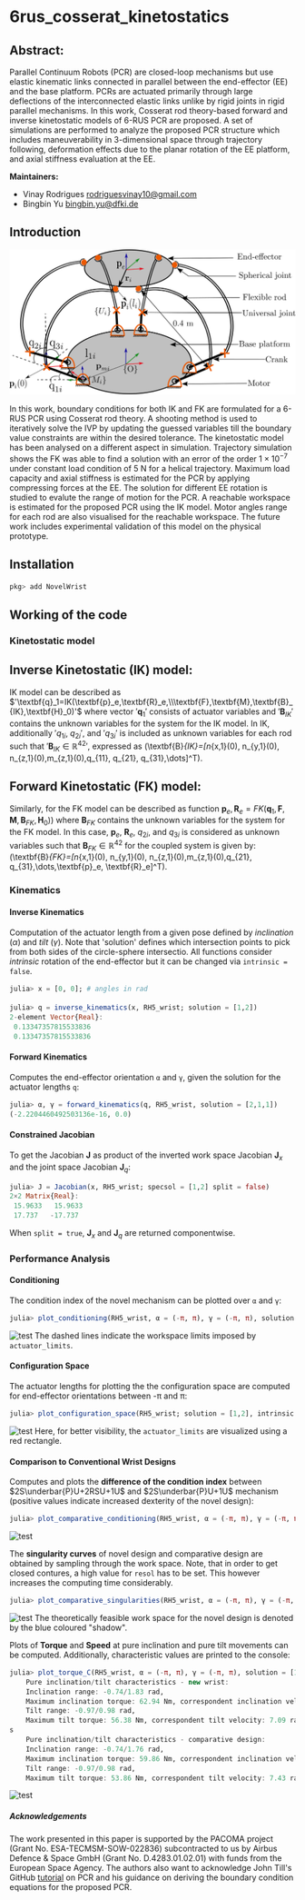 # 6rus_cosserat_kinetostatics
## Abstract:
Parallel Continuum Robots (PCR) are closed-loop mechanisms but use
elastic kinematic links connected in parallel between the end-effector (EE) and
the base platform. PCRs are actuated primarily through large deflections of the
interconnected elastic links unlike by rigid joints in rigid parallel mechanisms.
In this work, Cosserat rod theory-based forward and inverse kinetostatic models
of 6-RUS PCR are proposed. A set of simulations are performed to analyze the
proposed PCR structure which includes maneuverability in 3-dimensional space
through trajectory following, deformation effects due to the planar rotation of the
EE platform, and axial stiffness evaluation at the EE.

**Maintainers:**
- Vinay Rodrigues [rodriguesvinay10@gmail.com](mailto:rodriguesvinay10@gmail.com)
- Bingbin Yu [bingbin.yu@dfki.de](mailto:bingbin.yu@dfki.de)

## Introduction
![test](./Images/PCR_schematic.png?raw=false "Conceptual design of $'6-\overbar{R}US'$ Parallel Continuum Robot")

In this work, boundary conditions for both IK and FK are formulated for a 6-RUS PCR using Cosserat rod theory. A shooting method is used to iteratively solve the IVP by updating the guessed variables till the boundary value constraints are within the desired tolerance. The kinetostatic model has been analysed on a different aspect in simulation. Trajectory simulation shows the FK was able to find a solution with an error of the order $1\times10^{-7}$ under constant load condition of 5 N for a helical trajectory. Maximum load capacity and axial stiffness is estimated for the PCR by applying compressing forces at the EE. The solution for different EE rotation is studied to evalute the range of motion for the PCR. A reachable workspace is estimated for the proposed PCR using the IK model. Motor angles range for each rod are also visualised for the reachable workspace. The future work includes experimental validation of this model on the physical prototype. 

## Installation
```jl
pkg> add NovelWrist
```

## Working of the code
### Kinetostatic model 
## Inverse Kinetostatic (IK) model:
IK model can be described as $'\textbf{q}_1=IK(\textbf{p}_e,\textbf{R}_e,\\\textbf{F},\textbf{M},\textbf{B}_{IK},\textbf{H}_0)'$ where vector $'\textbf{q}_1'$ consists of actuator variables and $'\textbf{B}_{IK}'$ contains the unknown variables for the system for the IK model.
In IK, additionally $'q_{1i}$, $q_{2i}'$, and $'q_{3i}'$ is included as unknown variables for each rod such that $'\textbf{B}_{IK} \in \mathbb{R}^{42}'$, expressed as 
\(\textbf{B}_{IK}=[n_{x,1}(0), n_{y,1}(0), n_{z,1}(0),m_{z,1}(0),q_{11}, q_{21}, q_{31},\dots]^T\).

## Forward Kinetostatic (FK) model:
Similarly, for the FK model can be described as function $\textbf{p}_e, \textbf{R}_e =FK(\textbf{q}_1,\textbf{F},\textbf{M},\textbf{B}_{FK},\textbf{H}_0)$) where $\textbf{B}_{FK}$ contains the unknown variables for the system for the FK model. In this case, $\textbf{p}_e$, $\textbf{R}_e$, $q_{2i}$, and $q_{3i}$ is considered as unknown variables such that $\textbf{B}_{FK} \in \mathbb{R}^{42}$ for the coupled system is given by:
\(\textbf{B}_{FK}=[n_{x,1}(0), n_{y,1}(0), n_{z,1}(0),m_{z,1}(0),q_{21}, q_{31},\dots,\textbf{p}_e, \textbf{R}_e]^T\).

### Kinematics
#### Inverse Kinematics 
Computation of the actuator length from a given pose defined by *inclination* ($`\alpha`$) and *tilt* ($`\gamma`$). Note that 'solution' defines which intersection points to pick from both sides of the circle-sphere intersectio. All functions consider *intrinsic* rotation of the end-effector but it can be changed via `intrinsic = false`.

```jl
julia> x = [0, 0]; # angles in rad  

julia> q = inverse_kinematics(x, RH5_wrist; solution = [1,2])
2-element Vector{Real}:
 0.13347357815533836
 0.13347357815533836
```

#### Forward Kinematics
Computes the end-effector orientation `α` and `γ`, given the solution for the actuator lengths `q`:

```jl
julia> α, γ = forward_kinematics(q, RH5_wrist, solution = [2,1,1]) 
(-2.2204460492503136e-16, 0.0)
```



#### Constrained Jacobian
To get the Jacobian $`\mathbf{J}`$ as product of the inverted work space Jacobian $`\mathbf{J}_x`$ and the joint space Jacobian $`\mathbf{J}_q`$:

```jl
julia> J = Jacobian(x, RH5_wrist; specsol = [1,2] split = false)
2×2 Matrix{Real}:
 15.9633   15.9633
 17.737   -17.737
```
When `split = true`, $`\mathbf{J}_x`$ and $`\mathbf{J}_q`$ are returned componentwise. 

### Performance Analysis
#### Conditioning
The condition index of the novel mechanism can be plotted over `α` and `γ`:

```jl
julia> plot_conditioning(RH5_wrist, α = (-π, π), γ = (-π, π), solution = [1,2], resol = 500) # increasing resol will give a higher resolution
```
![test](./assets/condition_index.png?raw=true "Conditioning")
The dashed lines indicate the workspace limits imposed by `actuator_limits`.

#### Configuration Space
The actuator lengths for plotting the the configuration space are computed for end-effector orientations between -π and π: 
```jl
julia> plot_configuration_space(RH5_wrist; solution = [1,2], intrinsic = true, resol = 100)
```
![test](./assets/c_space.png?raw=true "Configuration space")
Here, for better visibility, the `actuator_limits` are visualized using a red rectangle. 

#### Comparison to Conventional Wrist Designs

Computes and plots the **difference of the condition index** between $`2S\underbar{P}U+2RSU+1U`$ and $`2S\underbar{P}U+1U`$ mechanism (positive values indicate increased dexterity of the novel design): 

```jl
julia> plot_comparative_conditioning(RH5_wrist, α = (-π, π), γ = (-π, π), solution = [1,2], resol = 400)
```
![test](./assets/conditioning_comparison.png?raw=true "Comparison of conditioning")


The **singularity curves** of novel design and comparative design are obtained by sampling through the work space. Note, that in order to get closed contures, a high value for `resol` has to be set. This however increases the computing time considerably.        

```jl
julia> plot_comparative_singularities(RH5_wrist, α = (-π, π), γ = (-π, π), solution = [1,2], intrinsic = true, resol = 5000)
```
![test](./assets/singularities_C.png?raw=true "Comparison of singularity curves")
The theoretically feasible work space for the novel design is denoted by the blue coloured "shadow".

Plots of **Torque** and **Speed** at pure inclination and pure tilt movements can be computed. Additionally, characteristic values are printed to the console:

```jl
julia> plot_torque_C(RH5_wrist, α = (-π, π), γ = (-π, π), solution = [1,2], resol=600)
    Pure inclination/tilt characteristics - new wrist:
    Inclination range: -0.74/1.83 rad, 
    Maximum inclination torque: 62.94 Nm, correspondent inclination velocity: 6.36 rad/s, 
    Tilt range: -0.97/0.98 rad, 
    Maximum tilt torque: 56.38 Nm, correspondent tilt velocity: 7.09 rad/s
s
    Pure inclination/tilt characteristics - comparative design:
    Inclination range: -0.74/1.76 rad, 
    Maximum inclination torque: 59.86 Nm, correspondent inclination velocity: 6.68 rad/s, 
    Tilt range: -0.97/0.98 rad, 
    Maximum tilt torque: 53.86 Nm, correspondent tilt velocity: 7.43 rad/s
```
![test](./assets/torque_and_speed.png?raw=true "Comparison of torque and speed at pure inclination/ tilt")

##### Acknowledgements
The work presented in this paper is supported by the PACOMA project (Grant No. ESA-TECMSM-SOW-022836) subcontracted to us by Airbus Defence \& Space GmbH (Grant No. D.4283.01.02.01) with funds from the European Space Agency. The authors also want to acknowledge John Till's GitHub [tutorial](https://github.com/JohnDTill/ContinuumRobotExamples) on PCR and his guidance on deriving the boundary condition equations for the proposed PCR.
